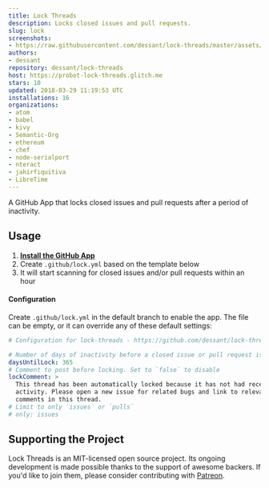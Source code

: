 ```yaml
---
title: Lock Threads
description: Locks closed issues and pull requests.
slug: lock
screenshots:
- https://raw.githubusercontent.com/dessant/lock-threads/master/assets/screenshot.png
authors:
- dessant
repository: dessant/lock-threads
host: https://probot-lock-threads.glitch.me
stars: 10
updated: 2018-03-29 11:19:53 UTC
installations: 16
organizations:
- atom
- babel
- kivy
- Semantic-Org
- ethereum
- chef
- node-serialport
- nteract
- jahirfiquitiva
- LibreTime
---
```


A GitHub App that locks closed issues and pull requests after
a period of inactivity.

## Usage

1. **[Install the GitHub App](https://github.com/apps/lock)**
2. Create `.github/lock.yml` based on the template below
3. It will start scanning for closed issues and/or pull requests within an hour

#### Configuration

Create `.github/lock.yml` in the default branch to enable the app.
The file can be empty, or it can override any of these default settings:

```yml
# Configuration for lock-threads - https://github.com/dessant/lock-threads

# Number of days of inactivity before a closed issue or pull request is locked
daysUntilLock: 365
# Comment to post before locking. Set to `false` to disable
lockComment: >
  This thread has been automatically locked because it has not had recent
  activity. Please open a new issue for related bugs and link to relevant
  comments in this thread.
# Limit to only `issues` or `pulls`
# only: issues
```

## Supporting the Project

Lock Threads is an MIT-licensed open source project. Its ongoing
development is made possible thanks to the support of awesome backers.
If you'd like to join them, please consider contributing with
[Patreon](https://www.patreon.com/dessant).
